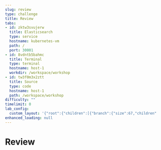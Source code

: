 ```yaml
---
slug: review
type: challenge
title: Review
tabs:
- id: zktw3svujerw
  title: Elasticsearch
  type: service
  hostname: kubernetes-vm
  path: /
  port: 30001
- id: 8vdntb5bahmc
  title: Terminal
  type: terminal
  hostname: host-1
  workdir: /workspace/workshop
- id: tw3f0m3x2ztt
  title: Source
  type: code
  hostname: host-1
  path: /workspace/workshop
difficulty: ""
timelimit: 0
lab_config:
  custom_layout: '{"root":{"children":[{"branch":{"size":67,"children":[{"leaf":{"tabs":["zktw3svujerw","tw3f0m3x2ztt"],"activeTabId":"zktw3svujerw","size":82}},{"leaf":{"tabs":["8vdntb5bahmc"],"activeTabId":"8vdntb5bahmc","size":15}}]}},{"leaf":{"tabs":["assignment"],"activeTabId":"assignment","size":31}}],"orientation":"Horizontal"}}'
enhanced_loading: null
---
```

# Review

